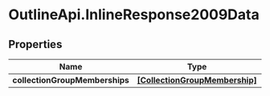 # OutlineApi.InlineResponse2009Data

## Properties
Name | Type | Description | Notes
------------ | ------------- | ------------- | -------------
**collectionGroupMemberships** | [**[CollectionGroupMembership]**](CollectionGroupMembership.md) |  | [optional] 
